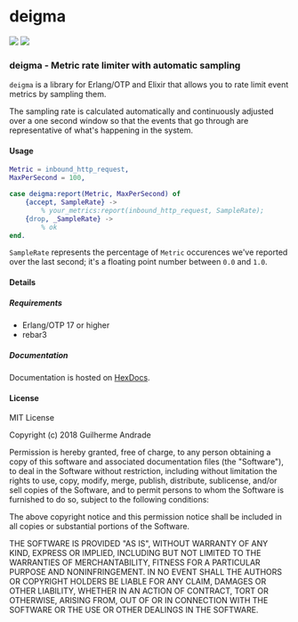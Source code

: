 # deigma

[![](https://img.shields.io/hexpm/v/deigma.svg?style=flat)](https://hex.pm/packages/deigma)
[![](https://travis-ci.org/g-andrade/deigma.png?branch=master)](https://travis-ci.org/g-andrade/deigma)

### <span id="deigma_-_Metric_rate_limiter_with_automatic_sampling">deigma - Metric rate limiter with automatic sampling</span>

`deigma` is a library for Erlang/OTP and Elixir that allows you to rate
limit event metrics by sampling them.

The sampling rate is calculated automatically and continuously adjusted
over a one second window so that the events that go through are
representative of what's happening in the system.

#### <span id="Usage">Usage</span>

``` erlang
Metric = inbound_http_request,
MaxPerSecond = 100,

case deigma:report(Metric, MaxPerSecond) of
    {accept, SampleRate} ->
        % your_metrics:report(inbound_http_request, SampleRate);
    {drop, _SampleRate} ->
        % ok
end.
```

`SampleRate` represents the percentage of `Metric` occurences we've
reported over the last second; it's a floating point number between
`0.0` and `1.0`.

#### <span id="Details">Details</span>

##### <span id="Requirements">Requirements</span>

  - Erlang/OTP 17 or higher
  - rebar3

##### <span id="Documentation">Documentation</span>

Documentation is hosted on [HexDocs](https://hexdocs.pm/deigma/).

#### <span id="License">License</span>

MIT License

Copyright (c) 2018 Guilherme Andrade

Permission is hereby granted, free of charge, to any person obtaining a
copy of this software and associated documentation files (the
"Software"), to deal in the Software without restriction, including
without limitation the rights to use, copy, modify, merge, publish,
distribute, sublicense, and/or sell copies of the Software, and to
permit persons to whom the Software is furnished to do so, subject to
the following conditions:

The above copyright notice and this permission notice shall be included
in all copies or substantial portions of the Software.

THE SOFTWARE IS PROVIDED "AS IS", WITHOUT WARRANTY OF ANY KIND, EXPRESS
OR IMPLIED, INCLUDING BUT NOT LIMITED TO THE WARRANTIES OF
MERCHANTABILITY, FITNESS FOR A PARTICULAR PURPOSE AND NONINFRINGEMENT.
IN NO EVENT SHALL THE AUTHORS OR COPYRIGHT HOLDERS BE LIABLE FOR ANY
CLAIM, DAMAGES OR OTHER LIABILITY, WHETHER IN AN ACTION OF CONTRACT,
TORT OR OTHERWISE, ARISING FROM, OUT OF OR IN CONNECTION WITH THE
SOFTWARE OR THE USE OR OTHER DEALINGS IN THE
SOFTWARE.


